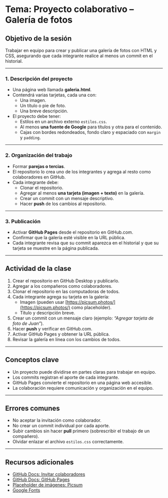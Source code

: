 # Tema: Proyecto colaborativo – Galería de fotos

## Objetivo de la sesión
Trabajar en equipo para crear y publicar una galería de fotos con HTML y CSS, asegurando que cada integrante realice al menos un commit en el historial.

---

### 1. Descripción del proyecto
- Una página web llamada **galeria.html**.  
- Contendrá varias tarjetas, cada una con:  
  - Una imagen.  
  - Un título o pie de foto.  
  - Una breve descripción.  
- El proyecto debe tener:  
  - Estilos en un archivo externo `estilos.css`.  
  - Al menos **una fuente de Google** para títulos y otra para el contenido.  
  - Cajas con bordes redondeados, fondo claro y espaciado con `margin` y `padding`.  

---

### 2. Organización del trabajo
- Formar **parejas o tercias**.  
- El repositorio lo crea uno de los integrantes y agrega al resto como colaboradores en GitHub.  
- Cada integrante debe:  
  - Clonar el repositorio.  
  - Agregar al menos **una tarjeta (imagen + texto)** en la galería.  
  - Crear un commit con un mensaje descriptivo.  
  - Hacer **push** de los cambios al repositorio.  

---

### 3. Publicación
- Activar **GitHub Pages** desde el repositorio en GitHub.com.  
- Confirmar que la galería esté visible en la URL pública.  
- Cada integrante revisa que su commit aparezca en el historial y que su tarjeta se muestre en la página publicada.  

---

## Actividad de la clase
1. Crear el repositorio en GitHub Desktop y publicarlo.  
2. Agregar a los compañeros como colaboradores.  
3. Clonar el repositorio en las computadoras de todos.  
4. Cada integrante agrega su tarjeta en la galería:  
   - Imagen (pueden usar [https://picsum.photos/](https://picsum.photos/) como placeholder).  
   - Título y descripción breve.  
5. Crear un commit con un mensaje claro (ejemplo: *“Agregar tarjeta de foto de Juan”*).  
6. Hacer **push** y verificar en GitHub.com.  
7. Activar GitHub Pages y obtener la URL pública.  
8. Revisar la galería en línea con los cambios de todos.  

---

## Conceptos clave
- Un proyecto puede dividirse en partes claras para trabajar en equipo.  
- Los commits registran el aporte de cada integrante.  
- GitHub Pages convierte el repositorio en una página web accesible.  
- La colaboración requiere comunicación y organización en el equipo.  

---

## Errores comunes
- No aceptar la invitación como colaborador.  
- No crear un commit individual por cada aporte.  
- Subir cambios sin hacer **pull** primero (sobrescribir el trabajo de un compañero).  
- Olvidar enlazar el archivo `estilos.css` correctamente.  

---

## Recursos adicionales
- [GitHub Docs: Invitar colaboradores](https://docs.github.com/es/account-and-profile/setting-up-and-managing-your-personal-account-on-github/managing-access-to-your-personal-repositories/inviting-collaborators-to-a-personal-repository)  
- [GitHub Docs: GitHub Pages](https://docs.github.com/es/pages)  
- [Placeholder de imágenes: Picsum](https://picsum.photos/)  
- [Google Fonts](https://fonts.google.com/)  
